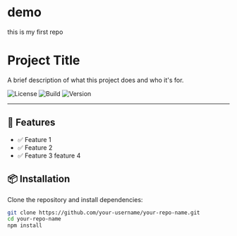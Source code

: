 # demo
this is my first repo
# Project Title

A brief description of what this project does and who it's for.

![License](https://img.shields.io/badge/license-MIT-blue.svg)
![Build](https://img.shields.io/badge/build-passing-brightgreen)
![Version](https://img.shields.io/badge/version-1.0.0-blue)

---

## 🚀 Features

- ✅ Feature 1
- ✅ Feature 2
- ✅ Feature 3
feature 4

## 📦 Installation

Clone the repository and install dependencies:

```bash
git clone https://github.com/your-username/your-repo-name.git
cd your-repo-name
npm install
